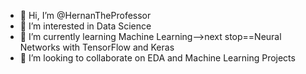 - 👋 Hi, I’m @HernanTheProfessor
- 👀 I’m interested in Data Science
- 🌱 I’m currently learning Machine Learning-->next stop==Neural Networks with TensorFlow and Keras
- 💞️ I’m looking to collaborate on EDA and Machine Learning Projects


<!---
HernanTheProfessor/HernanTheProfessor is a ✨ special ✨ repository because its `README.md` (this file) appears on your GitHub profile.
You can click the Preview link to take a look at your changes.
--->
